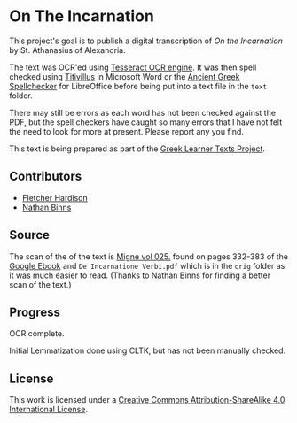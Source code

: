 # On The Incarnation

This project's goal is to publish a digital transcription of _On the Incarnation_ by St. Athanasius of Alexandria.

The text was OCR'ed using [Tesseract OCR engine](https://github.com/tesseract-ocr/tesseract). It was then spell checked using [Titivillus](http://www.drouizig.org/index.php/fr/degemer-fr/actualites/368-the-classicist-s-spellchecker-v1-0) in Microsoft Word or the [Ancient Greek Spellchecker](https://extensions.libreoffice.org/en/extensions/show/ancientgreek) for LibreOffice before being put into a text file in the `text` folder. 

There may still be errors as each word has not been checked against the PDF, but the spell checkers have caught so many errors that I have not felt the need to look for more at present. Please report any you find.

This text is being prepared as part of the [Greek Learner Texts Project](https://greek-learner-texts.org/).

## Contributors

* [Fletcher Hardison](fhardison@gmail.com)
* [Nathan Binns](n_binns@hotmail.com)

## Source

The scan of the of the text is [Migne vol 025.](http://patristica.net/graeca/#t025) found on pages 332-383 of the [Google Ebook](https://books.google.com/books?id=_A0RAAAAYAAJ) and `De Incarnatione Verbi.pdf` which is in the `orig` folder as it was much easier to read. (Thanks to Nathan Binns for finding a better scan of the text.)

## Progress

OCR complete.

Initial Lemmatization done using CLTK, but has not been manually checked.



## License

This work is licensed under a [Creative Commons Attribution-ShareAlike 4.0 International License](http://creativecommons.org/licenses/by-sa/4.0/).

